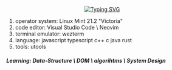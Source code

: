 <p align="center">
    <a href="https://git.io/typing-svg">
        <img src="https://readme-typing-svg.herokuapp.com?font=Source+Code+Pro&weight=900&size=32&pause=1000&color=F7F7F7&background=20085944&center=true&vCenter=true&random=true&width=434&lines=luolawlan" alt="Typing SVG" />
    </a>
</p>

<p>
    <ol>
        <li>operator system: Linux Mint 21.2 "Victoria"</li>
        <li>code editor: Visual Studio Code \ Neovim</li>
        <li>terminal emulator: wezterm</li>
        <li>language: javascript typescript c++ c java rust</li>
        <li>tools: utools</li>
    </ol>
</p>

<p>
    <h5>Learning: Data-Structure \ DOM \ algorihtms \ System Design</h5>
</p>
